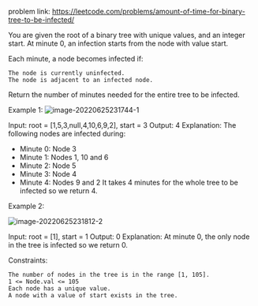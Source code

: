 problem link: https://leetcode.com/problems/amount-of-time-for-binary-tree-to-be-infected/ 

You are given the root of a binary tree with unique values, and an integer start. At minute 0, an infection starts from the node with value start.

Each minute, a node becomes infected if:

    The node is currently uninfected.
    The node is adjacent to an infected node.

Return the number of minutes needed for the entire tree to be infected.

Example 1:
![image-20220625231744-1](https://github.com/SnowScriptWinterOfCode/LeetCode_Q/assets/97434896/0639a19c-2c4c-4770-95c2-d5541fd5c0c1)

Input: root = [1,5,3,null,4,10,6,9,2], start = 3
Output: 4
Explanation: The following nodes are infected during:
- Minute 0: Node 3
- Minute 1: Nodes 1, 10 and 6
- Minute 2: Node 5
- Minute 3: Node 4
- Minute 4: Nodes 9 and 2
It takes 4 minutes for the whole tree to be infected so we return 4.

Example 2:

![image-20220625231812-2](https://github.com/SnowScriptWinterOfCode/LeetCode_Q/assets/97434896/cb9fd0b2-a1e9-422f-8b0d-a1c82f825c63)

Input: root = [1], start = 1
Output: 0
Explanation: At minute 0, the only node in the tree is infected so we return 0.

Constraints:

    The number of nodes in the tree is in the range [1, 105].
    1 <= Node.val <= 105
    Each node has a unique value.
    A node with a value of start exists in the tree.
